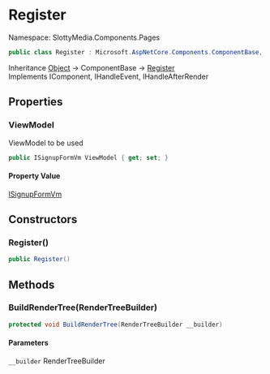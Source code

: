 # Register

Namespace: SlottyMedia.Components.Pages

```csharp
public class Register : Microsoft.AspNetCore.Components.ComponentBase, Microsoft.AspNetCore.Components.IComponent, Microsoft.AspNetCore.Components.IHandleEvent, Microsoft.AspNetCore.Components.IHandleAfterRender
```

Inheritance [Object](https://docs.microsoft.com/en-us/dotnet/api/system.object) → ComponentBase → [Register](./slottymedia.components.pages.register.md)<br>
Implements IComponent, IHandleEvent, IHandleAfterRender

## Properties

### **ViewModel**

ViewModel to be used

```csharp
public ISignupFormVm ViewModel { get; set; }
```

#### Property Value

[ISignupFormVm](./slottymedia.backend.viewmodel.interfaces.isignupformvm.md)<br>

## Constructors

### **Register()**

```csharp
public Register()
```

## Methods

### **BuildRenderTree(RenderTreeBuilder)**

```csharp
protected void BuildRenderTree(RenderTreeBuilder __builder)
```

#### Parameters

`__builder` RenderTreeBuilder<br>
